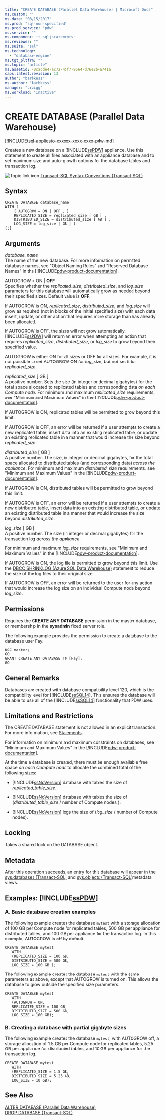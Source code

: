 ```yaml
---
title: "CREATE DATABASE (Parallel Data Warehouse) | Microsoft Docs"
ms.custom: ""
ms.date: "03/15/2017"
ms.prod: "sql-non-specified"
ms.prod_service: "pdw"
ms.service: ""
ms.component: "t-sql|statements"
ms.reviewer: ""
ms.suite: "sql"
ms.technology: 
  - "database-engine"
ms.tgt_pltfrm: ""
ms.topic: "article"
ms.assetid: 40cacde4-ac72-45f7-9564-d76e2b4a741a
caps.latest.revision: 13
author: "barbkess"
ms.author: "barbkess"
manager: "craigg"
ms.workload: "Inactive"
---
```

# CREATE DATABASE (Parallel Data Warehouse)
[!INCLUDE[tsql-appliesto-xxxxxx-xxxx-xxxx-pdw-md](../../includes/tsql-appliesto-xxxxxx-xxxx-xxxx-pdw-md.md)]

  Creates a new database on a [!INCLUDE[ssPDW](../../includes/sspdw-md.md)] appliance. Use this statement to create all files associated with an appliance database and to set maximum size and auto-growth options for the database tables and transaction log.  
  
 ![Topic link icon](../../database-engine/configure-windows/media/topic-link.gif "Topic link icon") [Transact-SQL Syntax Conventions &#40;Transact-SQL&#41;](../../t-sql/language-elements/transact-sql-syntax-conventions-transact-sql.md)  
  
## Syntax  
  
```  
CREATE DATABASE database_name   
WITH (   
    [ AUTOGROW = ON | OFF , ]   
    REPLICATED_SIZE = replicated_size [ GB ] ,  
    DISTRIBUTED_SIZE = distributed_size [ GB ] ,  
    LOG_SIZE = log_size [ GB ] )  
[;]  
```  
  
## Arguments  
 *database_name*  
 The name of the new database. For more information on permitted database names, see "Object Naming Rules" and "Reserved Database Names" in the [!INCLUDE[pdw-product-documentation](../../includes/pdw-product-documentation-md.md)].  
  
 AUTOGROW = ON | **OFF**  
 Specifies whether the *replicated_size*, *distributed_size*, and *log_size* parameters for this database will automatically grow as needed beyond their specified sizes. Default value is **OFF**.  
  
 If AUTOGROW is ON, *replicated_size*, *distributed_size*, and *log_size* will grow as required (not in blocks of the initial specified size) with each data insert, update, or other action that requires more storage than has already been allocated.  
  
 If AUTOGROW is OFF, the sizes will not grow automatically. [!INCLUDE[ssPDW](../../includes/sspdw-md.md)] will return an error when attempting an action that requires *replicated_size*, *distributed_size*, or *log_size* to grow beyond their specified value.  
  
 AUTOGROW is either ON for all sizes or OFF for all sizes. For example, it is not possible to set AUTOGROW ON for *log_size*, but not set it for *replicated_size*.  
  
 *replicated_size* [ GB ]  
 A positive number. Sets the size (in integer or decimal gigabytes) for the total space allocated to replicated tables and corresponding data *on each Compute node*. For minimum and maximum *replicated_size* requirements, see "Minimum and Maximum Values" in the [!INCLUDE[pdw-product-documentation](../../includes/pdw-product-documentation-md.md)].  
  
 If AUTOGROW is ON, replicated tables will be permitted to grow beyond this limit.  
  
 If AUTOGROW is OFF, an error will be returned if a user attempts to create a new replicated table, insert data into an existing replicated table, or update an existing replicated table in a manner that would increase the size beyond *replicated_size*.  
  
 *distributed_size* [ GB ]  
 A positive number. The size, in integer or decimal gigabytes, for the total space allocated to distributed tables (and corresponding data) *across the appliance*. For minimum and maximum *distributed_size* requirements, see "Minimum and Maximum Values" in the [!INCLUDE[pdw-product-documentation](../../includes/pdw-product-documentation-md.md)].  
  
 If AUTOGROW is ON, distributed tables will be permitted to grow beyond this limit.  
  
 If AUTOGROW is OFF, an error will be returned if a user attempts to create a new distributed table, insert data into an existing distributed table, or update an existing distributed table in a manner that would increase the size beyond *distributed_size*.  
  
 *log_size* [ GB ]  
 A positive number. The size (in integer or decimal gigabytes) for the transaction log *across the appliance*.  
  
 For minimum and maximum *log_size* requirements, see "Minimum and Maximum Values" in the [!INCLUDE[pdw-product-documentation](../../includes/pdw-product-documentation-md.md)].  
  
 If AUTOGROW is ON, the log file is permitted to grow beyond this limit. Use the [DBCC SHRINKLOG (Azure SQL Data Warehouse)](../../t-sql/database-console-commands/dbcc-shrinklog-azure-sql-data-warehouse.md) statement to reduce the size of the log files to their original size.  
  
 If AUTOGROW is OFF, an error will be returned to the user for any action that would increase the log size on an individual Compute node beyond *log_size*.  
  
## Permissions  
 Requires the **CREATE ANY DATABASE** permission in the master database, or membership in the **sysadmin** fixed server role.  
  
 The following example provides the permission to create a database to the database user Fay.  
  
```  
USE master;  
GO  
GRANT CREATE ANY DATABASE TO [Fay];  
GO  
```  
  
## General Remarks  
 Databases are created with database compatibility level 120, which is the compatibility level for [!INCLUDE[ssSQL14](../../includes/sssql14-md.md)]. This ensures the database will be able to use all of the [!INCLUDE[ssSQL14](../../includes/sssql14-md.md)] functionality that PDW uses.  
  
## Limitations and Restrictions  
 The CREATE DATABASE statement is not allowed in an explicit transaction. For more information, see [Statements](../../t-sql/statements/statements.md).  
  
 For information on minimum and maximum constraints on databases, see "Minimum and Maximum Values" in the [!INCLUDE[pdw-product-documentation](../../includes/pdw-product-documentation-md.md)].  
  
 At the time a database is created, there must be enough available free space *on each Compute node* to allocate the combined total of the following sizes:  
  
-   [!INCLUDE[ssNoVersion](../../includes/ssnoversion-md.md)] database with tables the size of *replicated_table_size*.  
  
-   [!INCLUDE[ssNoVersion](../../includes/ssnoversion-md.md)] database with tables the size of (*distributed_table_size* / number of Compute nodes ).  
  
-   [!INCLUDE[ssNoVersion](../../includes/ssnoversion-md.md)] logs the size of (*log_size* / number of Compute nodes).  
  
## Locking  
 Takes a shared lock on the DATABASE object.  
  
## Metadata  
 After this operation succeeds, an entry for this database will appear in the [sys.databases &#40;Transact-SQL&#41;](../../relational-databases/system-catalog-views/sys-databases-transact-sql.md) and [sys.objects &#40;Transact-SQL&#41;](../../relational-databases/system-catalog-views/sys-objects-transact-sql.md)metadata views.  
  
## Examples: [!INCLUDE[ssPDW](../../includes/sspdw-md.md)]  
  
### A. Basic database creation examples  
 The following example creates the database `mytest` with a storage allocation of 100 GB per Compute node for replicated tables, 500 GB per appliance for distributed tables, and 100 GB per appliance for the transaction log. In this example, AUTOGROW is off by default.  
  
```  
CREATE DATABASE mytest  
   WITH   
   (REPLICATED_SIZE = 100 GB,  
   DISTRIBUTED_SIZE = 500 GB,  
   LOG_SIZE = 100 GB );  
```  
  
 The following example creates the database `mytest` with the same parameters as above, except that AUTOGROW is turned on. This allows the database to grow outside the specified size parameters.  
  
```  
CREATE DATABASE mytest  
   WITH   
   (AUTOGROW = ON,  
   REPLICATED_SIZE = 100 GB,  
   DISTRIBUTED_SIZE = 500 GB,  
   LOG_SIZE = 100 GB);  
```  
  
### B. Creating a database with partial gigabyte sizes  
 The following example creates the database `mytest`, with AUTOGROW off, a storage allocation of 1.5 GB per Compute node for replicated tables, 5.25 GB per appliance for distributed tables, and 10 GB per appliance for the transaction log.  
  
```  
CREATE DATABASE mytest  
   WITH   
   (REPLICATED_SIZE = 1.5 GB,  
   DISTRIBUTED_SIZE = 5.25 GB,  
   LOG_SIZE = 10 GB);  
```  
  
## See Also  
 [ALTER DATABASE &#40;Parallel Data Warehouse&#41;](../../t-sql/statements/alter-database-parallel-data-warehouse.md)   
 [DROP DATABASE &#40;Transact-SQL&#41;](../../t-sql/statements/drop-database-transact-sql.md)  
  
  
